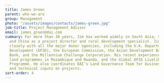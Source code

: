 ```yaml
---
title: James Green
parent: who-we-are
group: Management
photo: "/assets/images/contacts/james-green.jpg"
job-title: Project Management Advisor
email: james_green@dai.com
summary: For more than 30 years, Jim has worked widely in South Asia, Southeast Asia,
  and China as a project director and rural development specialist. Jim has worked
  closely with all the major donor agencies, including the U.K. Department for International
  Development (DFID), the European Commission, the Asian Development Bank, the World
  Bank, and the Millennium Challenge Corporation. His recent experience includes overseeing
  land programmes in Mozambique and Rwanda, and the Global DFID Livelihoods Resource
  Programme. He also coordinates DAI’s Land Governance Team for business development
  and technical inputs on projects.
sort-order: 4
---
```


